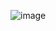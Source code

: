 ![image](https://user-images.githubusercontent.com/90271486/205451921-517e4674-45bc-4ff0-955c-2fda8d2246ba.png)
